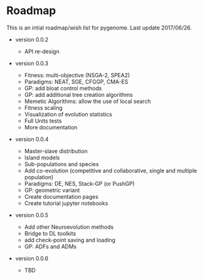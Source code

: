 # Roadmap

This is an intial roadmap/wish list for pygenome.
Last update 2017/06/26.

* version 0.0.2
  + API re-design

* version 0.0.3
  + Fitness: multi-objective (NSGA-2, SPEA2)
  + Paradigms: NEAT, SGE, CFGGP, CMA-ES
  + GP: add bloat control methods
  + GP: add additional tree creation algorithms
  + Memetic Algorithms: allow the use of local search
  + Fitness scaling
  + Visualization of evolution statistics
  + Full Units tests
  + More documentation

* version 0.0.4
  + Master-slave distribution
  + Island models
  + Sub-populations and species
  + Add co-evolution (competitive and collaborative, single and multiple population)
  + Paradigms: DE, NES, Stack-GP (or PushGP)
  + GP: geometric variant
  + Create documentation pages
  + Create tutorial jupyter notebooks

* version 0.0.5
  + Add other Neuroevolution methods
  + Bridge to DL toolkits
  + add check-point saving and loading
  + GP: ADFs and ADMs

* version 0.0.6
  + TBD